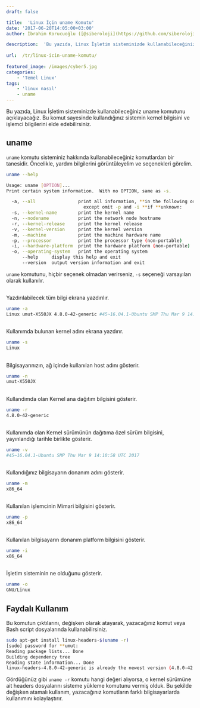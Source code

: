 ```yaml
---
draft: false

title:  'Linux İçin uname Komutu'
date: '2017-06-20T14:05:00+03:00'
author: İbrahim Korucuoğlu ([@siberoloji](https://github.com/siberoloji))

description:  'Bu yazıda, Linux İşletim sisteminizde kullanabileceğiniz uname komutunu açıklayacağız. Bu komut sayesinde kullandığınız sistemin kernel bilgisini ve işlemci bilgilerini elde edebilirsiniz.' 
 
url:  /tr/linux-icin-uname-komutu/
 
featured_image: /images/cyber5.jpg
categories:
    - 'Temel Linux'
tags:
    - 'linux nasıl'
    - uname
---
```

Bu yazıda, Linux İşletim sisteminizde kullanabileceğiniz uname komutunu açıklayacağız. Bu komut sayesinde kullandığınız sistemin kernel bilgisini ve işlemci bilgilerini elde edebilirsiniz.

## uname

`uname` komutu sisteminiz hakkında kullanabileceğiniz komutlardan bir tanesidir. Öncelikle, yardım bilgilerini görüntüleyelim ve seçenekleri görelim.
```bash
uname --help

Usage: uname [OPTION]...
Print certain system information.  With no OPTION, same as -s.

  -a, --all                print all information, **in the following order,
                             except omit -p and -i **if **unknown:
  -s, --kernel-name        print the kernel name
  -n, --nodename           print the network node hostname
  -r, --kernel-release     print the kernel release
  -v, --kernel-version     print the kernel version
  -m, --machine            print the machine hardware name
  -p, --processor          print the processor type (non-portable)
  -i, --hardware-platform  print the hardware platform (non-portable)
  -o, --operating-system   print the operating system
      --help     display this help and exit
      --version  output version information and exit
```

`uname` komutunu, hiçbir seçenek olmadan verirseniz, `-s` seçeneği varsayılan olarak kullanılır.

## 

Yazdırılabilecek tüm bilgi ekrana yazdırılır.
```bash
uname -a
Linux umut-X550JX 4.8.0-42-generic #45~16.04.1-Ubuntu SMP Thu Mar 9 14:10:58 UTC 2017 x86_64 x86_64 x86_64 GNU/Linux
```

## 

Kullanımda bulunan kernel adını ekrana yazdırır.
```bash
uname -s
Linux
```

## 

Bilgisayarınızın, ağ içinde kullanılan host adını gösterir.
```bash
uname -n
umut-X550JX
```

## 

Kullandımda olan Kernel ana dağıtım bilgisini gösterir.
```bash
uname -r
4.8.0-42-generic
```

## 

Kullanımda olan Kernel sürümünün dağıtıma özel sürüm bilgisini, yayınlandığı tarihle birlikte gösterir.
```bash
uname -v
#45~16.04.1-Ubuntu SMP Thu Mar 9 14:10:58 UTC 2017
```

## 

Kullandığınız bilgisayarın donanım adını gösterir.
```bash
uname -m
x86_64
```

## 

Kullanılan işlemcinin Mimari bilgisini gösterir.
```bash
uname -p
x86_64
```

## 

Kullanılan bilgisayarın donanım platform bilgisini gösterir.
```bash
uname -i
x86_64
```

## 

İşletim sisteminin ne olduğunu gösterir.
```bash
uname -o
GNU/Linux
```

## Faydalı Kullanım

Bu komutun çıktılarını, değişken olarak atayarak, yazacağınız komut veya Bash script dosyalarında kullanabilirsiniz.
```bash
sudo apt-get install linux-headers-$(uname -r)
[sudo] password for **umut: 
Reading package lists... Done
Building dependency tree       
Reading state information... Done
linux-headers-4.8.0-42-generic is already the newest version (4.8.0-42.45~16.04.1).
```

Gördüğünüz gibi `uname -r` komutu hangi değeri alıyorsa, o kernel sürümüne ait headers dosyalarını sisteme yükleme komutunu vermiş olduk. Bu şekilde değişken atamalı kullanım, yazacağınız komutların farklı bilgisayarlarda kullanımını kolaylaştırır.
